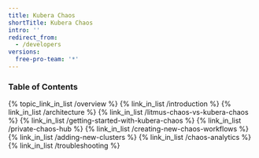 ```yaml
---
title: Kubera Chaos
shortTitle: Kubera Chaos
intro: ''
redirect_from:
  - /developers
versions:
  free-pro-team: '*'
---
```

### Table of Contents
{% topic_link_in_list /overview %}
    {% link_in_list /introduction %}
    {% link_in_list /architecture %}
    {% link_in_list /litmus-chaos-vs-kubera-chaos %}
    {% link_in_list /getting-started-with-kubera-chaos %}
    {% link_in_list /private-chaos-hub %}
    {% link_in_list /creating-new-chaos-workflows %}
    {% link_in_list /adding-new-clusters %}
    {% link_in_list /chaos-analytics %}
    {% link_in_list /troubleshooting %}
